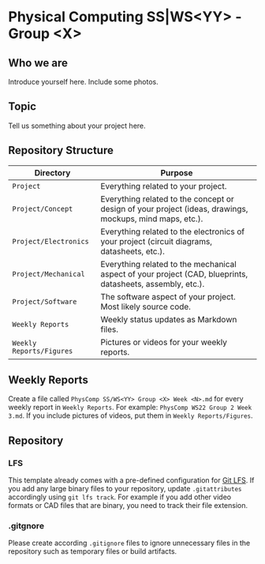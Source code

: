 # Physical Computing SS|WS\<YY\> - Group \<X\>

## Who we are

Introduce yourself here. Include some photos.

## Topic

Tell us something about your project here.

## Repository Structure

| Directory | Purpose |
|-----------|---------|
| `Project` | Everything related to your project. |
| `Project/Concept` | Everything related to the concept or design of your project (ideas, drawings, mockups, mind maps, etc.). |
| `Project/Electronics` | Everything related to the electronics of your project (circuit diagrams, datasheets, etc.). |
| `Project/Mechanical` | Everything related to the mechanical aspect of your project (CAD, blueprints, datasheets, assembly, etc.). |
| `Project/Software` | The software aspect of your project. Most likely source code. |
| `Weekly Reports` | Weekly status updates as Markdown files. |
| `Weekly Reports/Figures` | Pictures or videos for your weekly reports. |

## Weekly Reports

Create a file called `PhysComp SS/WS<YY> Group <X> Week <N>.md` for every weekly report in `Weekly Reports`. For example: `PhysComp WS22 Group 2 Week 3.md`.
If you include pictures of videos, put them in `Weekly Reports/Figures`.

## Repository

### LFS

This template already comes with a pre-defined configuration for [Git LFS](https://git-lfs.github.com/). If you add any large binary files to your repository, update `.gitattributes` accordingly using `git lfs track`. For example if you add other video formats or CAD files that are binary, you need to track their file extension.

### .gitgnore

Please create according `.gitignore` files to ignore unnecessary files in the repository such as temporary files or build artifacts. 

